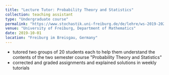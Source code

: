 ```yaml
---
title: "Lecture Tutor: Probability Theory and Statistics"
collection: teaching assistant
type: "Undergraduate course"
permalink: "https://www.stochastik.uni-freiburg.de/de/lehre/ws-2019-2020/vorlesung-stochastik-ws-2019-2020"
venue: "University of Freiburg, Department of Mathematics"
date: 2019-10-01
location: "Freiburg im Breisgau, Germany"
---
```


- tutored two groups of 20 students each to help them understand the contents of the two semester course "Probability Theory and Statistics"
- corrected and graded assignments and explained solutions in weekly tutorials